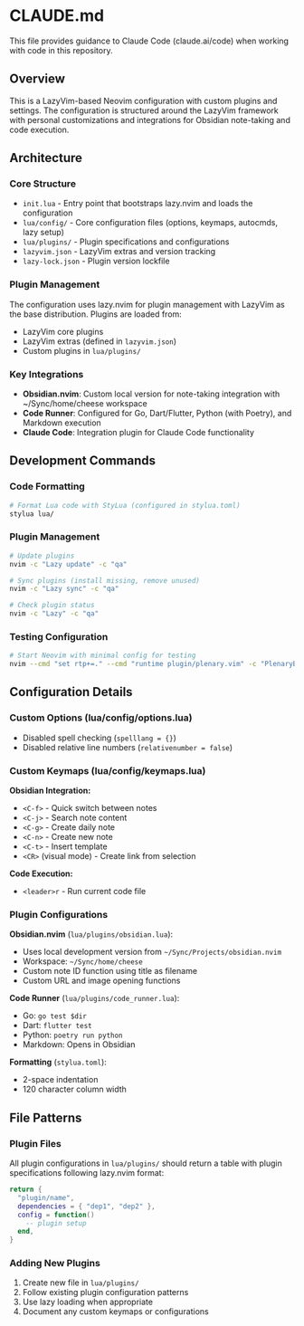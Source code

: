 # CLAUDE.md

This file provides guidance to Claude Code (claude.ai/code) when working with code in this repository.

## Overview

This is a LazyVim-based Neovim configuration with custom plugins and settings. The configuration is structured around the LazyVim framework with personal customizations and integrations for Obsidian note-taking and code execution.

## Architecture

### Core Structure
- `init.lua` - Entry point that bootstraps lazy.nvim and loads the configuration
- `lua/config/` - Core configuration files (options, keymaps, autocmds, lazy setup)
- `lua/plugins/` - Plugin specifications and configurations
- `lazyvim.json` - LazyVim extras and version tracking
- `lazy-lock.json` - Plugin version lockfile

### Plugin Management
The configuration uses lazy.nvim for plugin management with LazyVim as the base distribution. Plugins are loaded from:
- LazyVim core plugins
- LazyVim extras (defined in `lazyvim.json`)
- Custom plugins in `lua/plugins/`

### Key Integrations
- **Obsidian.nvim**: Custom local version for note-taking integration with ~/Sync/home/cheese workspace
- **Code Runner**: Configured for Go, Dart/Flutter, Python (with Poetry), and Markdown execution
- **Claude Code**: Integration plugin for Claude Code functionality

## Development Commands

### Code Formatting
```bash
# Format Lua code with StyLua (configured in stylua.toml)
stylua lua/
```

### Plugin Management
```bash
# Update plugins
nvim -c "Lazy update" -c "qa"

# Sync plugins (install missing, remove unused)
nvim -c "Lazy sync" -c "qa"

# Check plugin status
nvim -c "Lazy" -c "qa"
```

### Testing Configuration
```bash
# Start Neovim with minimal config for testing
nvim --cmd "set rtp+=." --cmd "runtime plugin/plenary.vim" -c "PlenaryBustedDirectory lua/tests/ {minimal_init = 'lua/minimal_init.lua'}"
```

## Configuration Details

### Custom Options (lua/config/options.lua)
- Disabled spell checking (`spelllang = {}`)
- Disabled relative line numbers (`relativenumber = false`)

### Custom Keymaps (lua/config/keymaps.lua)
**Obsidian Integration:**
- `<C-f>` - Quick switch between notes
- `<C-j>` - Search note content
- `<C-g>` - Create daily note
- `<C-n>` - Create new note
- `<C-t>` - Insert template
- `<CR>` (visual mode) - Create link from selection

**Code Execution:**
- `<leader>r` - Run current code file

### Plugin Configurations

**Obsidian.nvim** (`lua/plugins/obsidian.lua`):
- Uses local development version from `~/Sync/Projects/obsidian.nvim`
- Workspace: `~/Sync/home/cheese`
- Custom note ID function using title as filename
- Custom URL and image opening functions

**Code Runner** (`lua/plugins/code_runner.lua`):
- Go: `go test $dir`
- Dart: `flutter test`
- Python: `poetry run python`
- Markdown: Opens in Obsidian

**Formatting** (`stylua.toml`):
- 2-space indentation
- 120 character column width

## File Patterns

### Plugin Files
All plugin configurations in `lua/plugins/` should return a table with plugin specifications following lazy.nvim format:
```lua
return {
  "plugin/name",
  dependencies = { "dep1", "dep2" },
  config = function()
    -- plugin setup
  end,
}
```

### Adding New Plugins
1. Create new file in `lua/plugins/`
2. Follow existing plugin configuration patterns
3. Use lazy loading when appropriate
4. Document any custom keymaps or configurations